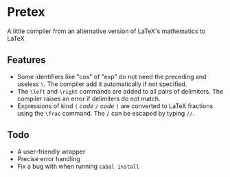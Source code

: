 # Pretex

A little compiler from an alternative version of LaTeX's mathematics to LaTeX

## Features

* Some identifiers like "cos" of "exp" do not need the preceding and useless
  `\`. The compiler add it automatically if not specified.
* The `\left` and `\right` commands are added to all pairs of delimiters. The
  compiler raises an error if delimiters do not match.
* Expressions of kind `(` *code* `/` *code* `)` are converted to LaTeX
  fractions using the `\frac` command. The `/` can be escaped by typing `//`.

## Todo

* A user-friendly wrapper
* Precise error handling
* Fix a bug with when running `cabal install`

